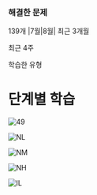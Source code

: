 


### 해결한 문제
139개
|7월|8월|
최근 3개월

최근 4주

학습한 유형



# 단계별 학습
![49](https://img.shields.io/badge/해결한_문제-49-%235cb85c.svg?for-the-badge)

![NL](https://progress-bar.dev/32/?scale=395&title=NL&width=120&color=dea61d&suffix=/395&)

![NM](https://progress-bar.dev/6/?scale=241&title=NM&width=120&color=ae2b35&suffix=/241&)

![NH](https://progress-bar.dev/6/?scale=242&title=NH&width=120&color=763568&suffix=/242&)

![IL](https://progress-bar.dev/5/?scale=138&title=IL&width=120&color=264348&suffix=/138&)

